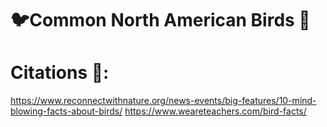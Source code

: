 # 🐦Common North American Birds 🦉

# Citations 📄: 
https://www.reconnectwithnature.org/news-events/big-features/10-mind-blowing-facts-about-birds/
https://www.weareteachers.com/bird-facts/

